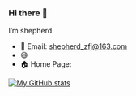 
### Hi there 👋

I’m shepherd


- 📧 Email: shepherd_zfj@163.com
- 😄 
- 🏠 Home Page: 

[![My GitHub stats](https://github-readme-stats.vercel.app/api?username=mercyblitz&show_icons=true&count_private=false&theme=cobalt)](https://github.com/anuraghazra/github-readme-stats)


